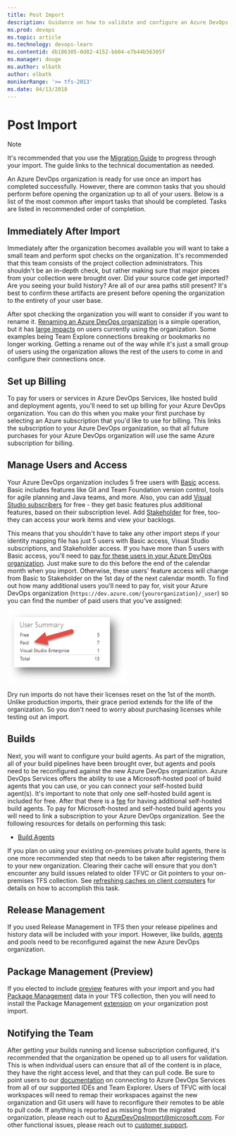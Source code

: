 ```yaml
---
title: Post Import
description: Guidance on how to validate and configure an Azure DevOps Services organization after it has been imported.
ms.prod: devops
ms.topic: article
ms.technology: devops-learn
ms.contentid: db186305-0d82-4152-bb04-e7b44b56305f
ms.manager: douge
ms.author: elbatk
author: elbatk
monikerRange: '>= tfs-2013'
ms.date: 04/13/2018
---
```


# Post Import

> [!NOTE]
> It's recommended that you use the [Migration Guide](https://aka.ms/tfsimport) to progress through your import. The guide links to the technical documentation as needed.

An Azure DevOps organization is ready for use once an import has completed successfully. However, there are common tasks that you should perform before opening the organization up to all of your users. Below is a list of the most common after import tasks that should be completed. Tasks are listed in recommended order of completion. 

## Immediately After Import
Immediately after the organization becomes available you will want to take a small team and perform spot checks on the organization. It's recommended that this team consists of the project collection administrators. This shouldn't be an in-depth check, but rather making sure that major pieces from your collection were brought over. Did your source code get imported? Are you seeing your build history? Are all of our area paths still present? It's best to confirm these artifacts are present before opening the organization to the entirety of your user base. 

After spot checking the organization you will want to consider if you want to rename it. [Renaming an Azure DevOps organization](../organizations/accounts/rename-organization.md) is a simple operation, but it has [large impacts](https://support.microsoft.com/kb/2793597) on users currently using the organization. Some examples being Team Explore connections breaking or bookmarks no longer working. Getting a rename out of the way while it's just a small group of users using the organization allows the rest of the users to come in and configure their connections once. 

## Set up Billing

To pay for users or services in Azure DevOps Services, like hosted build and deployment agents, you'll need to set up billing for your Azure DevOps organization. You can do this when you make your first purchase by selecting an Azure subscription that you'd like to use for billing. This links the subscription to your Azure DevOps organization, so that all future purchases for your Azure DevOps organization will use the same Azure subscription for billing.

## Manage Users and Access

Your Azure DevOps organization includes 5 free users with [Basic](https://visualstudio.microsoft.com/products/visual-studio-team-services-feature-matrix-vs) access. Basic includes features like Git and Team Foundation version control, tools for agile planning and Java teams, and more. Also, you can add [Visual Studio subscribers](https://visualstudio.microsoft.com/products/how-to-buy-vs) for free - they get basic features plus additional features, based on their subscription level. Add [Stakeholder](https://visualstudio.microsoft.com/products/visual-studio-team-services-feature-matrix-vs) for free, too-they can access your work items and view your backlogs.

This means that you shouldn't have to take any other import steps if your identity mapping file has just 5 users with Basic access, Visual Studio subscriptions, and Stakeholder access. If you have more than 5 users with Basic access, you'll need to [pay for these users in your Azure DevOps organization](../organizations/billing/buy-basic-access-add-users.md). Just make sure to do this before the end of the calendar month when you import. Otherwise, these users' feature access will change from Basic to Stakeholder on the 1st day of the next calendar month. To find out how many additional users you'll need to pay for, visit your Azure DevOps organization (```https://dev.azure.com/{yourorganization}/_user```) so you can find the number of paid users that you've assigned:

![User Summary on an Azure DevOps organization](_img/migration-post-import/UserSummary.png)

Dry run imports do not have their licenses reset on the 1st of the month. Unlike production imports, their grace period extends for the life of the organization. So you don't need to worry about purchasing licenses while testing out an import. 

## Builds
Next, you will want to configure your build agents. As part of the migration, all of your build pipelines have been brought over, but agents and pools need to be reconfigured against the new Azure DevOps organization. Azure DevOps Services offers the ability to use a Microsoft-hosted pool of build agents that you can use, or you can connect your self-hosted build agent(s). It's important to note that only one self-hosted build agent is included for free. After that there is a [fee](https://visualstudio.microsoft.com/products/visual-studio-team-services-pricing-vs.aspx) for having additional self-hosted build agents. To pay for Microsoft-hosted and self-hosted build agents you will need to link a subscription to your Azure DevOps organization. See the following resources for details on performing this task:

* [Build Agents](../pipelines/agents/agents.md) 

If you plan on using your existing on-premises private build agents, there is one more recommended step that needs to be taken after registering them to your new organization. Clearing their cache will ensure that you don't encounter any build issues related to older TFVC or Git pointers to your on-premises TFS collection. See [refreshing caches on client computers](/tfs/server/admin/backup/refresh-data-caches) for details on how to accomplish this task. 

## Release Management
If you used Release Management in TFS then your release pipelines and history data will be included with your import. However, like builds, [agents](../pipelines/agents/agents.md) and pools need to be reconfigured against the new Azure DevOps organization. 

## Package Management (Preview)
If you elected to include [preview](https://aka.ms/AzureDevOpsImportPreviewFeatures) features with your import and you had [Package Management](https://visualstudio.microsoft.com/team-services/package-management/) data in your TFS collection, then you will need to install the Package Management [extension](https://marketplace.visualstudio.com/items?itemName=ms.feed#) on your organization post import. 

## Notifying the Team
After getting your builds running and license subscription configured, it's recommended that the organization be opened up to all users for validation. This is when individual users can ensure that all of the content is in place, they have the right access level, and that they can pull code. Be sure to point users to our [documentation](../organizations/accounts/set-up-vs.md) on connecting to Azure DevOps Services from all of our supported IDEs and Team Explorer.  Users of TFVC with local workspaces will need to remap their workspaces against the new organization and Git users will have to reconfigure their remotes to be able to pull code. If anything is reported as missing from the migrated organization, please reach out to [AzureDevOpsImport@microsoft.com](mailto:AzureDevOpsImport@microsoft.com). For other functional issues, please reach out to [customer support](https://visualstudio.microsoft.com/support/).  
